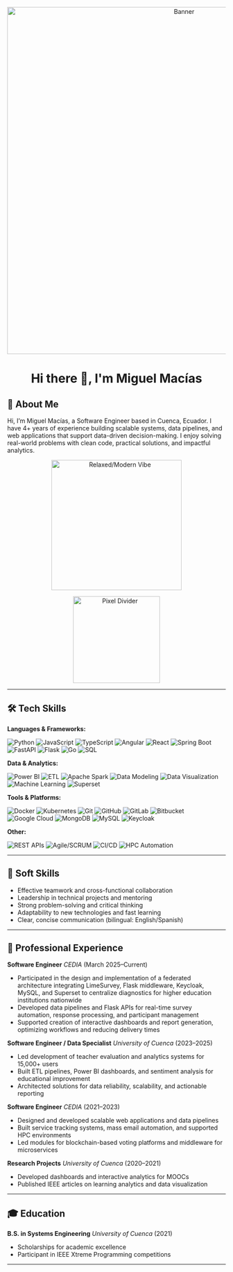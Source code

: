<!-- Banner placeholder -->
<p align="center">
  <img src="https://i.imgur.com/SUFU1Hn.gif" alt="Banner" width="800"/>
</p>

<h1 align="center">Hi there 👋, I'm Miguel Macías</h1>

## 👋 About Me

Hi, I’m Miguel Macías, a Software Engineer based in Cuenca, Ecuador. I have 4+ years of experience building scalable systems, data pipelines, and web applications that support data-driven decision-making. I enjoy solving real-world problems with clean code, practical solutions, and impactful analytics.

<p align="center">
  <!-- Placeholder for a relaxed/modern GIF or pixel art -->
  <img src="https://i.imgur.com/M0fB04g.gif" alt="Relaxed/Modern Vibe" width="300"/>
</p>

<p align="center">
  <img src="https://i.imgur.com/FLsD4js.gif" alt="Pixel Divider" width="200"/>
</p>

---

## 🛠️ Tech Skills

**Languages & Frameworks:**

![Python](https://img.shields.io/badge/Python-3776AB?style=for-the-badge&logo=python&logoColor=white) ![JavaScript](https://img.shields.io/badge/JavaScript-F7DF1E?style=for-the-badge&logo=javascript&logoColor=black) ![TypeScript](https://img.shields.io/badge/TypeScript-3178C6?style=for-the-badge&logo=typescript&logoColor=white) ![Angular](https://img.shields.io/badge/Angular-DD0031?style=for-the-badge&logo=angular&logoColor=white) ![React](https://img.shields.io/badge/React-61DAFB?style=for-the-badge&logo=react&logoColor=black) ![Spring Boot](https://img.shields.io/badge/Spring_Boot-6DB33F?style=for-the-badge&logo=spring-boot&logoColor=white) ![FastAPI](https://img.shields.io/badge/FastAPI-009688?style=for-the-badge&logo=fastapi&logoColor=white) ![Flask](https://img.shields.io/badge/Flask-000000?style=for-the-badge&logo=flask&logoColor=white) ![Go](https://img.shields.io/badge/Go-00ADD8?style=for-the-badge&logo=go&logoColor=white) ![SQL](https://img.shields.io/badge/SQL-4479A1?style=for-the-badge&logo=postgresql&logoColor=white) <!-- Using PostgreSQL logo as a generic SQL representation -->

**Data & Analytics:**

![Power BI](https://img.shields.io/badge/Power_BI-F2C811?style=for-the-badge&logo=powerbi&logoColor=black) ![ETL](https://img.shields.io/badge/ETL-702C8C?style=for-the-badge&logoColor=white) <!-- Generic ETL badge --> ![Apache Spark](https://img.shields.io/badge/Apache_Spark-E25A1C?style=for-the-badge&logo=apache-spark&logoColor=white) ![Data Modeling](https://img.shields.io/badge/Data_Modeling-1E90FF?style=for-the-badge&logoColor=white) <!-- Generic Data Modeling badge --> ![Data Visualization](https://img.shields.io/badge/Data_Visualization-FF7F50?style=for-the-badge&logoColor=white) <!-- Generic Data Viz badge --> ![Machine Learning](https://img.shields.io/badge/Machine_Learning-FFD700?style=for-the-badge&logoColor=black) <!-- Generic ML badge --> ![Superset](https://img.shields.io/badge/Superset-4A90E2?style=for-the-badge&logo=apache-superset&logoColor=white)

**Tools & Platforms:**

![Docker](https://img.shields.io/badge/Docker-2496ED?style=for-the-badge&logo=docker&logoColor=white) ![Kubernetes](https://img.shields.io/badge/Kubernetes-326CE5?style=for-the-badge&logo=kubernetes&logoColor=white) ![Git](https://img.shields.io/badge/Git-F05032?style=for-the-badge&logo=git&logoColor=white) ![GitHub](https://img.shields.io/badge/GitHub-181717?style=for-the-badge&logo=github&logoColor=white) ![GitLab](https://img.shields.io/badge/GitLab-FC6D26?style=for-the-badge&logo=gitlab&logoColor=white) ![Bitbucket](https://img.shields.io/badge/Bitbucket-0052CC?style=for-the-badge&logo=bitbucket&logoColor=white) ![Google Cloud](https://img.shields.io/badge/Google_Cloud-4285F4?style=for-the-badge&logo=google-cloud&logoColor=white) ![MongoDB](https://img.shields.io/badge/MongoDB-47A248?style=for-the-badge&logo=mongodb&logoColor=white) ![MySQL](https://img.shields.io/badge/MySQL-4479A1?style=for-the-badge&logo=mysql&logoColor=white) ![Keycloak](https://img.shields.io/badge/Keycloak-2A9DF4?style=for-the-badge&logo=keycloak&logoColor=white)

**Other:**

![REST APIs](https://img.shields.io/badge/REST_APIs-0277BD?style=for-the-badge&logoColor=white) <!-- Generic REST badge --> ![Agile/SCRUM](https://img.shields.io/badge/Agile/SCRUM-009EDA?style=for-the-badge&logoColor=white) <!-- Generic Agile badge --> ![CI/CD](https://img.shields.io/badge/CI/CD-3C94D6?style=for-the-badge&logo=gitlabci&logoColor=white) <!-- Using GitLab CI logo as representative --> ![HPC Automation](https://img.shields.io/badge/HPC_Automation-BF0000?style=for-the-badge&logoColor=white) <!-- Generic HPC badge -->

---

## 🤝 Soft Skills

* Effective teamwork and cross-functional collaboration
* Leadership in technical projects and mentoring
* Strong problem-solving and critical thinking
* Adaptability to new technologies and fast learning
* Clear, concise communication (bilingual: English/Spanish)

---

## 💼 Professional Experience

**Software Engineer**
*CEDIA* (March 2025–Current)

* Participated in the design and implementation of a federated architecture integrating LimeSurvey, Flask middleware, Keycloak, MySQL, and Superset to centralize diagnostics for higher education institutions nationwide
* Developed data pipelines and Flask APIs for real-time survey automation, response processing, and participant management
* Supported creation of interactive dashboards and report generation, optimizing workflows and reducing delivery times

**Software Engineer / Data Specialist**
*University of Cuenca* (2023–2025)

* Led development of teacher evaluation and analytics systems for 15,000+ users
* Built ETL pipelines, Power BI dashboards, and sentiment analysis for educational improvement
* Architected solutions for data reliability, scalability, and actionable reporting

**Software Engineer**
*CEDIA* (2021–2023)

* Designed and developed scalable web applications and data pipelines
* Built service tracking systems, mass email automation, and supported HPC environments
* Led modules for blockchain-based voting platforms and middleware for microservices

**Research Projects**
*University of Cuenca* (2020–2021)

* Developed dashboards and interactive analytics for MOOCs
* Published IEEE articles on learning analytics and data visualization

---

## 🎓 Education

**B.S. in Systems Engineering**
*University of Cuenca* (2021)

* Scholarships for academic excellence
* Participant in IEEE Xtreme Programming competitions

---
